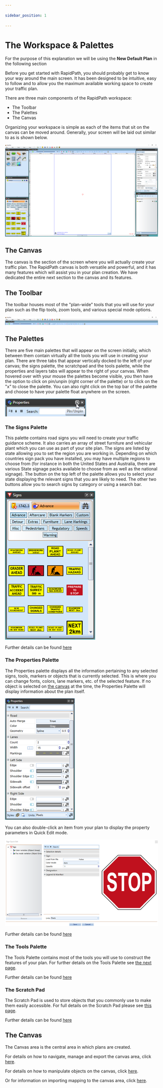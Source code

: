 ```yaml
---

sidebar_position: 1

---
```

# The Workspace & Palettes

For the purpose of this explanation we will be using the **New Default Plan** in the following section

Before you get started with RapidPath, you should probably get to know your way around the main screen. It has been designed to be intuitive, easy to follow and to allow you the maximum available working space to create your traffic plan.

There are three main components of the RapidPath workspace:

- The Toolbar
- The Palettes
- The Canvas

Organizing your workspace is simple as each of the items that sit on the canvas can be moved around. Generally, your screen will be laid out similar to as is shown below.

![workspace](./assets/Components_of_the_Workspace.png)

## The Canvas

The canvas is the section of the screen where you will actually create your traffic plan. The RapidPath canvas is both versatile and powerful, and it has many features which will assist you in your plan creation. We have dedicated the entire next section to the canvas and its features.

## The Toolbar

The toolbar houses most of the "plan-wide" tools that you will use for your plan such as the flip tools, zoom tools, and various special mode options.

![toolbar](./assets/The_Toolbar.png)

## The Palettes

There are five main palettes that will appear on the screen initially, which between them contain virtually all the tools you will use in creating your plan. There are three tabs that appear vertically docked to the left of your canvas; the signs palette, the scratchpad and the tools palette, while the properties and layers tabs will appear to the right of your canvas.
When hovered over with your mouse the palettes become visible, you then have the option to click on pin/unpin (right corner of the palette) or to click on the "x" to close the palette. You can also right click on the top bar of the palette and choose to have your palette float anywhere on the screen.

![pin unpin](./assets/Pin_-_Unpin.png)

### The Signs Palette

This palette contains road signs you will need to create your traffic guidance scheme. It also carries an array of street furniture and vehicular plant which you can use as part of your site plan. The signs are listed by state allowing you to set the region you are working in. Depending on which countries sign pack you have installed, you may have multiple regions to choose from (for instance in both the United States and Australia, there are various State signage packs available to choose from
as well as the national signage). The button on the top left of the palette allows you to select your state displaying the relevant signs that you are likely to need. The other two buttons allow you to search signs by category or using a search bar.

![signs](./assets/Signs.png)

Further details can be found [here](/docs/rapidpath/the-signs-palette/)
### The Properties Palette

The Properties palette displays all the information pertaining to any selected signs, tools, markers or objects that is currently selected. This is where you can change fonts, colors, lane markers, etc. of the selected feature.
If no object is selected on [the canvas](./the-canvas.md) at the time, the Properties Palette will display information about the plan itself.

![properties palette](./assets/The_Properties_Palette.png)

You can also double-click an item from your plan to display the property parameters in Quick Edit mode.

![properties options](./assets/The_Properties_Options.png)

Further details can be found [here](/docs/rapidpath/object-properties-and-transformations/object-properties-and-styles.md.md)

### The Tools Palette

The Tools Palette contains most of the tools you will use to construct the features of your plan.
For further details on the Tools Palette see [the next page](./the-tools-palette.md).

Further details can be found [here](/docs/rapidpath/the-tools-palette/)

### The Scratch Pad

The Scratch Pad is used to store objects that you commonly use to make them easily accessible.
For full details on the Scratch Pad please see [this page](./the-scratch-pad.md).

Further details can be found [here](/docs/rapidpath/scratchpad/the-scratch-pad.md)

## The Canvas

The Canvas area is the central area in which plans are created.

For details on how to navigate, manage and export the canvas area, click [here](/docs/rapidpath/the-canvas-area/).

For details on how to manipulate objects on the canvas, click [here](/docs/rapidpath/object-properties-and-transformations/).

Or for information on importing mapping to the canvas area, click [here](/docs/rapidpath/integrated-mapping/).
